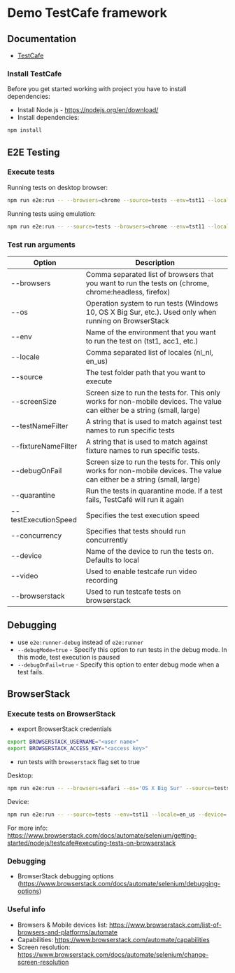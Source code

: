 # Demo TestCafe framework

## Documentation

- [TestCafe](https://testcafe.io/documentation/402631/why-testcafe)

### Install TestCafe

Before you get started working with project you have to install dependencies:

- Install Node.js - https://nodejs.org/en/download/
- Install dependencies:

```bash
npm install
```

## E2E Testing

### Execute tests

Running tests on desktop browser:

```bash
npm run e2e:run -- --browsers=chrome --source=tests --env=tst11 --locale=en_us --screenSize=desktop
```

Running tests using emulation:

```bash
npm run e2e:run -- --source=tests --browsers=chrome --env=tst11 --locale=en_us --device=iphonex
```

### Test run arguments

| Option | Description |
| --- | --- |
| --browsers | Comma separated list of browsers that you want to run the tests on (chrome, chrome:headless, firefox) |
| --os | Operation system to run tests (Windows 10, OS X Big Sur, etc.). Used only when running on BrowserStack |
| --env | Name of the environment that you want to run the test on (tst1, acc1, etc.) |
| --locale | Comma separated list of locales (nl_nl, en_us) |
| --source | The test folder path that you want to execute |
| --screenSize | Screen size to run the tests for. This only works for non-mobile devices. The value can either be a string (small, large) |
| --testNameFilter | A string that is used to match against test names to run specific tests |
| --fixtureNameFilter | A string that is used to match against fixture names to run specific tests. |
| --debugOnFail | Screen size to run the tests for. This only works for non-mobile devices. The value can either be a string (small, large) |
| --quarantine | Run the tests in quarantine mode. If a test fails, TestCafé will run it again |
| --testExecutionSpeed | Specifies the test execution speed |
| --concurrency | Specifies that tests should run concurrently |
| --device | Name of the device to run the tests on. Defaults to local |
| --video | Used to enable testcafe run video recording |
| --browserstack | Used to run testcafe tests on browserstack |

## Debugging

- use `e2e:runner-debug` instead of `e2e:runner`
- `--debugMode=true` - Specify this option to run tests in the debug mode. In this mode, test execution is paused
- `--debugOnFail=true` - Specify this option to enter debug mode when a test fails.

## BrowserStack

### Execute tests on BrowserStack

- export BrowserStack credentials

```bash
export BROWSERSTACK_USERNAME="<user name>"
export BROWSERSTACK_ACCESS_KEY="<access key>"
```

- run tests with `browserstack` flag set to true

Desktop:
```bash
npm run e2e:run -- --browsers=safari --os='OS X Big Sur' --source=tests --env=tst11 --locale=en_us --screenSize=desktop --fixtureNameFilter=login --browserstack=true
```

Device:
```bash
npm run e2e:run -- --source=tests --env=tst11 --locale=en_us --device='iphonex' --fixtureNameFilter=login --browserstack=true
```

For more info: https://www.browserstack.com/docs/automate/selenium/getting-started/nodejs/testcafe#executing-tests-on-browserstack

### Debugging

- BrowserStack debugging options (https://www.browserstack.com/docs/automate/selenium/debugging-options)

### Useful info

- Browsers & Mobile devices list: https://www.browserstack.com/list-of-browsers-and-platforms/automate
- Capabilities: https://www.browserstack.com/automate/capabilities
- Screen resolution: https://www.browserstack.com/docs/automate/selenium/change-screen-resolution